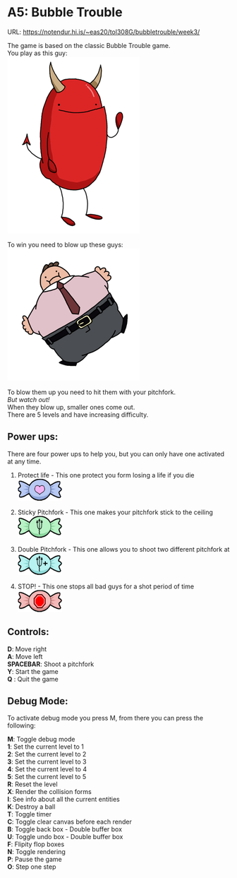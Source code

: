 # A5: Bubble Trouble
URL: https://notendur.hi.is/~eas20/tol308G/bubbletrouble/week3/

The game is based on the classic Bubble Trouble game.  
You play as this guy:  
![alt text](src/imgs/Demon/demonFront.png?raw=true "You")  

To win you need to blow up these guys:  
![alt text](src/imgs/bubbleboi.png?raw=true "Bad guy")  

To blow them up you need to hit them with your pitchfork.  
*But watch out!*  
When they blow up, smaller ones come out.  
There are 5 levels and have increasing difficulty.


## Power ups: 
There are four power ups to help you,
but you can only have one activated at any time.

1. Protect life - This one protect you form losing a life if you die  
![alt text](src/imgs/PowerUps/HeartPu.png?raw=true)  

2. Sticky Pitchfork - This one makes your pitchfork stick to the ceiling
![alt text](src/imgs/PowerUps/BulletPu.png?raw=true)  

3. Double Pitchfork - This one allows you to shoot two different pitchfork at
![alt text](src/imgs/PowerUps/PulletPlusPu.png?raw=true)  

4. STOP! - This one stops all bad guys for a shot period of time
![alt text](src/imgs/PowerUps/StopPu.png?raw=true)  


## Controls:
**D**: Move right  
**A**: Move left  
**SPACEBAR**: Shoot a pitchfork  
**Y**: Start the game  
**Q** : Quit the game  


## Debug Mode:
To activate debug mode you press M,
from there you can press the following:

**M**: Toggle debug mode  
**1**: Set the current level to 1  
**2**: Set the current level to 2  
**3**: Set the current level to 3  
**4**: Set the current level to 4  
**5**: Set the current level to 5  
**R**: Reset the level  
**X**: Render the collision forms  
**I**: See info about all the current entities  
**K**: Destroy a ball  
**T**: Toggle timer  
**C**: Toggle clear canvas before each render  
**B**: Toggle back box - Double buffer box  
**U**: Toggle undo box - Double buffer box  
**F**: Flipity flop boxes  
**N**: Toggle rendering  
**P**: Pause the game  
**O**: Step one step  